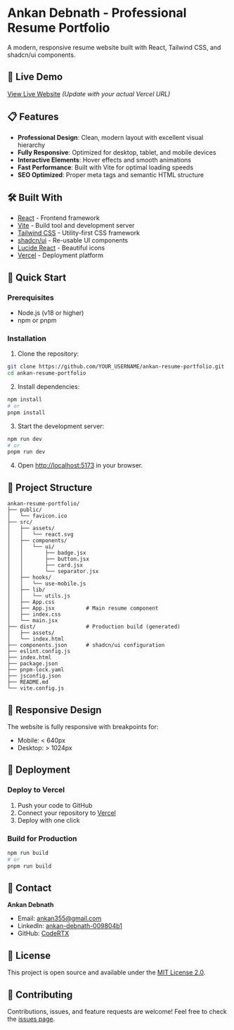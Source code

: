 # Ankan Debnath - Professional Resume Portfolio

A modern, responsive resume website built with React, Tailwind CSS, and shadcn/ui components.

## 🌟 Live Demo

[View Live Website](https://your-vercel-url.vercel.app) *(Update with your actual Vercel URL)*

## 📋 Features

- **Professional Design**: Clean, modern layout with excellent visual hierarchy
- **Fully Responsive**: Optimized for desktop, tablet, and mobile devices
- **Interactive Elements**: Hover effects and smooth animations
- **Fast Performance**: Built with Vite for optimal loading speeds
- **SEO Optimized**: Proper meta tags and semantic HTML structure

## 🛠️ Built With

- [React](https://reactjs.org/) - Frontend framework
- [Vite](https://vitejs.dev/) - Build tool and development server
- [Tailwind CSS](https://tailwindcss.com/) - Utility-first CSS framework
- [shadcn/ui](https://ui.shadcn.com/) - Re-usable UI components
- [Lucide React](https://lucide.dev/) - Beautiful icons
- [Vercel](https://vercel.com/) - Deployment platform

## 🚀 Quick Start

### Prerequisites

- Node.js (v18 or higher)
- npm or pnpm

### Installation

1. Clone the repository:
```bash
git clone https://github.com/YOUR_USERNAME/ankan-resume-portfolio.git
cd ankan-resume-portfolio
```

2. Install dependencies:
```bash
npm install
# or
pnpm install
```

3. Start the development server:
```bash
npm run dev
# or
pnpm run dev
```

4. Open [http://localhost:5173](http://localhost:5173) in your browser.

## 📁 Project Structure

```
ankan-resume-portfolio/
├── public/
│   └── favicon.ico
├── src/
│   ├── assets/
│   │   └── react.svg
│   ├── components/
│   │   └── ui/
│   │       ├── badge.jsx
│   │       ├── button.jsx
│   │       ├── card.jsx
│   │       └── separator.jsx
│   ├── hooks/
│   │   └── use-mobile.js
│   ├── lib/
│   │   └── utils.js
│   ├── App.css
│   ├── App.jsx          # Main resume component
│   ├── index.css
│   └── main.jsx
├── dist/                # Production build (generated)
│   ├── assets/
│   └── index.html
├── components.json      # shadcn/ui configuration
├── eslint.config.js
├── index.html
├── package.json
├── pnpm-lock.yaml
├── jsconfig.json
├── README.md
└── vite.config.js
```

## 📱 Responsive Design

The website is fully responsive with breakpoints for:
- Mobile: < 640px
- Desktop: > 1024px

## 🚀 Deployment

### Deploy to Vercel

1. Push your code to GitHub
2. Connect your repository to [Vercel](https://vercel.com)
3. Deploy with one click

### Build for Production

```bash
npm run build
# or
pnpm run build
```

## 👤 Contact

**Ankan Debnath**
- Email: ankan355@gmail.com
- LinkedIn: [ankan-debnath-009804b1](https://www.linkedin.com/in/ankan-debnath-009804b1)
- GitHub: [CodeRTX](https://github.com/CodeRTX)

## 📄 License

This project is open source and available under the [MIT License 2.0](LICENSE).

## 🤝 Contributing

Contributions, issues, and feature requests are welcome! Feel free to check the [issues page](../../issues).
